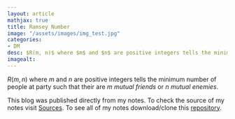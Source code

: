 ```yaml
---
layout: article
mathjax: true
title: Ramsey Number
image: "/assets/images/img_test.jpg"
categories:
- DM
desc: $R(m, n)$ where $m$ and $n$ are positive integers tells the minimum number of people at party such that their are $m$ mutual friends or $n$ mutual enemies. 
imagealt: 
---
```


$R(m, n)$ where $m$ and $n$ are positive integers tells the minimum number of people at party such that their are $m$ *mutual friends* or $n$ *mutual enemies*.


































































































































































































































































































































































This blog was published directly from my notes.
To check the source of my notes visit [Sources](sources.html).
To see all of my notes download/clone this [repository](https://github.com/bovem/CS).